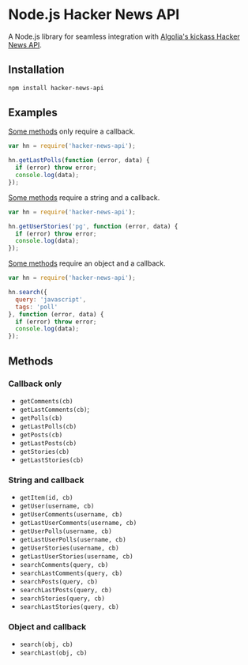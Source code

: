 # Node.js Hacker News API

A Node.js library for seamless integration with [Algolia's kickass Hacker News API](https://hn.algolia.com/api).


## Installation

```sh
npm install hacker-news-api
```

## Examples

[Some methods](#callback-only) only require a callback.

```js
var hn = require('hacker-news-api');

hn.getLastPolls(function (error, data) {
  if (error) throw error;
  console.log(data);
});
```

[Some methods](#string-and-callback) require a string and a callback.

```js
var hn = require('hacker-news-api');

hn.getUserStories('pg', function (error, data) {
  if (error) throw error;
  console.log(data);
});
```

[Some methods](#object-and-callback) require an object and a callback.
```js
var hn = require('hacker-news-api');

hn.search({
  query: 'javascript',
  tags: 'poll'
}, function (error, data) {
  if (error) throw error;
  console.log(data);
});
```

## Methods


### Callback only

* `getComments(cb)`
* `getLastComments(cb)`;
* `getPolls(cb)`
* `getLastPolls(cb)`
* `getPosts(cb)`
* `getLastPosts(cb)`
* `getStories(cb)`
* `getLastStories(cb)`


### String and callback
* `getItem(id, cb)`
* `getUser(username, cb)`
* `getUserComments(username, cb)`
* `getLastUserComments(username, cb)`
* `getUserPolls(username, cb)`
* `getLastUserPolls(username, cb)`
* `getUserStories(username, cb)`
* `getLastUserStories(username, cb)`
* `searchComments(query, cb)`
* `searchLastComments(query, cb)`
* `searchPosts(query, cb)`
* `searchLastPosts(query, cb)`
* `searchStories(query, cb)`
* `searchLastStories(query, cb)`

### Object and callback
* `search(obj, cb)`
* `searchLast(obj, cb)`
